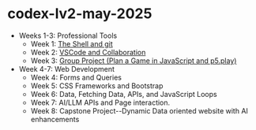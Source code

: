 # codex-lv2-may-2025

* Weeks 1-3: Professional Tools
  * Week 1: [The Shell and git](./guides/week1-git/README.md)
  * Week 2: [VSCode and Collaboration](./guides/week2-vscode/README.md)
  * Week 3: [Group Project (Plan a Game in JavaScript and p5.play)](./guides/week3-group-project/README.md)
* Week 4-7: Web Development
  * Week 4: Forms and Queries
  * Week 5: CSS Frameworks and Bootstrap
  * Week 6: Data, Fetching Data, APIs, and JavaScript Loops
  * Week 7: AI/LLM APIs and Page interaction.
  * Week 8: Capstone Project--Dynamic Data oriented website with AI enhancements
